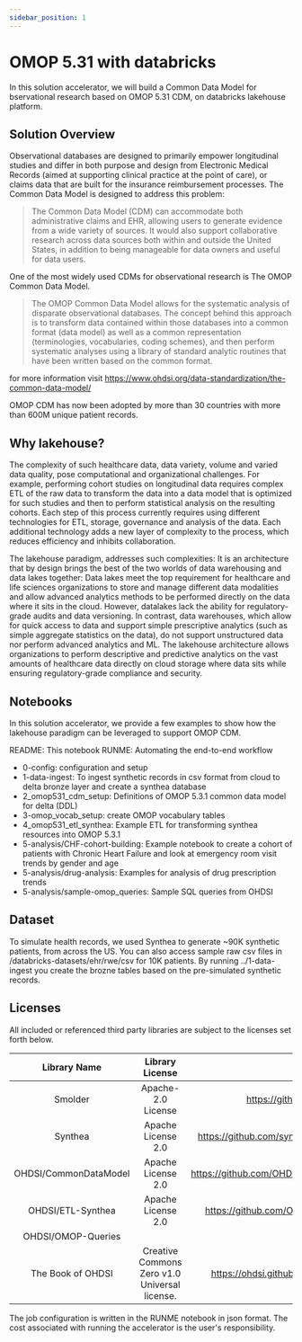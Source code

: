 ```yaml
---
sidebar_position: 1
---
```


# OMOP 5.31 with databricks

In this solution accelerator, we will build a Common Data Model for bservational research based on OMOP 5.31 CDM, on databricks lakehouse platform.

## Solution Overview

Observational databases are designed to primarily empower longitudinal studies and differ in both purpose and design from Electronic Medical Records (aimed at supporting clinical practice at the point of care), or claims data that are built for the insurance reimbursement processes. The Common Data Model is designed to address this problem:

> The Common Data Model (CDM) can accommodate both administrative claims and EHR, allowing users to generate evidence from a wide variety of sources. It would also support collaborative research across data sources both within and outside the United States, in addition to being manageable for data owners and useful for data users.

One of the most widely used CDMs for observational research is The OMOP Common Data Model.

>The OMOP Common Data Model allows for the systematic analysis of disparate observational databases. The concept behind this approach is to transform data contained within those databases into a common format (data model) as well as a common representation (terminologies, vocabularies, coding schemes), and then perform systematic analyses using a library of standard analytic routines that have been written based on the common format.

for more information visit https://www.ohdsi.org/data-standardization/the-common-data-model/

OMOP CDM has now been adopted by more than 30 countries with more than 600M unique patient records.

## Why lakehouse?

The complexity of such healthcare data, data variety, volume and varied data quality, pose computational and organizational challenges. For example, performing cohort studies on longitudinal data requires complex ETL of the raw data to transform the data into a data model that is optimized for such studies and then to perform statistical analysis on the resulting cohorts. Each step of this process currently requires using different technologies for ETL, storage, governance and analysis of the data. Each additional technology adds a new layer of complexity to the process, which reduces efficiency and inhibits collaboration.

The lakehouse paradigm, addresses such complexities: It is an architecture that by design brings the best of the two worlds of data warehousing and data lakes together: Data lakes meet the top requirement for healthcare and life sciences organizations to store and manage different data modalities and allow advanced analytics methods to be performed directly on the data where it sits in the cloud. However, datalakes lack the ability for regulatory-grade audits and data versioning. In contrast, data warehouses, which allow for quick access to data and support simple prescriptive analytics (such as simple aggregate statistics on the data), do not support unstructured data nor perform advanced analytics and ML. The lakehouse architecture allows organizations to perform descriptive and predictive analytics on the vast amounts of healthcare data directly on cloud storage where data sits while ensuring regulatory-grade compliance and security.

## Notebooks

In this solution accelerator, we provide a few examples to show how the lakehouse paradigm can be leveraged to support OMOP CDM.

README: This notebook
RUNME: Automating the end-to-end workflow

- 0-config: configuration and setup
- 1-data-ingest: To ingest synthetic records in csv format from cloud to delta bronze layer and create a synthea database
- 2_omop531_cdm_setup: Definitions of OMOP 5.3.1 common data model for delta (DDL)
- 3-omop_vocab_setup: create OMOP vocabulary tables
- 4_omop531_etl_synthea: Example ETL for transforming synthea resources into OMOP 5.3.1
- 5-analysis/CHF-cohort-building: Example notebook to create a cohort of patients with Chronic Heart Failure and look at emergency room visit trends by gender and age
- 5-analysis/drug-analysis: Examples for analysis of drug prescription trends
- 5-analysis/sample-omop_queries: Sample SQL queries from OHDSI

## Dataset

To simulate health records, we used Synthea to generate ~90K synthetic patients, from across the US. You can also access sample raw csv files in /databricks-datasets/ehr/rwe/csv for 10K patients. By running ../1-data-ingest you create the brozne tables based on the pre-simulated synthetic records.

## Licenses

All included or referenced third party libraries are subject to the licenses set forth below.

|Library Name|Library License|Library License URL|Library Source URL| 
| :-: | :-:| :-: | :-:|
|Smolder |Apache-2.0 License| https://github.com/databrickslabs/smolder | https://github.com/databrickslabs/smolder/blob/master/LICENSE|
|Synthea|Apache License 2.0|https://github.com/synthetichealth/synthea/blob/master/LICENSE| https://github.com/synthetichealth/synthea|
| OHDSI/CommonDataModel| Apache License 2.0 | https://github.com/OHDSI/CommonDataModel/blob/master/LICENSE | https://github.com/OHDSI/CommonDataModel |
| OHDSI/ETL-Synthea| Apache License 2.0 | https://github.com/OHDSI/ETL-Synthea/blob/master/LICENSE | https://github.com/OHDSI/ETL-Synthea |
|OHDSI/OMOP-Queries|||https://github.com/OHDSI/OMOP-Queries|
|The Book of OHDSI | Creative Commons Zero v1.0 Universal license.|https://ohdsi.github.io/TheBookOfOhdsi/index.html#license|https://ohdsi.github.io/TheBookOfOhdsi/|


The job configuration is written in the RUNME notebook in json format. The cost associated with running the accelerator is the user's responsibility.